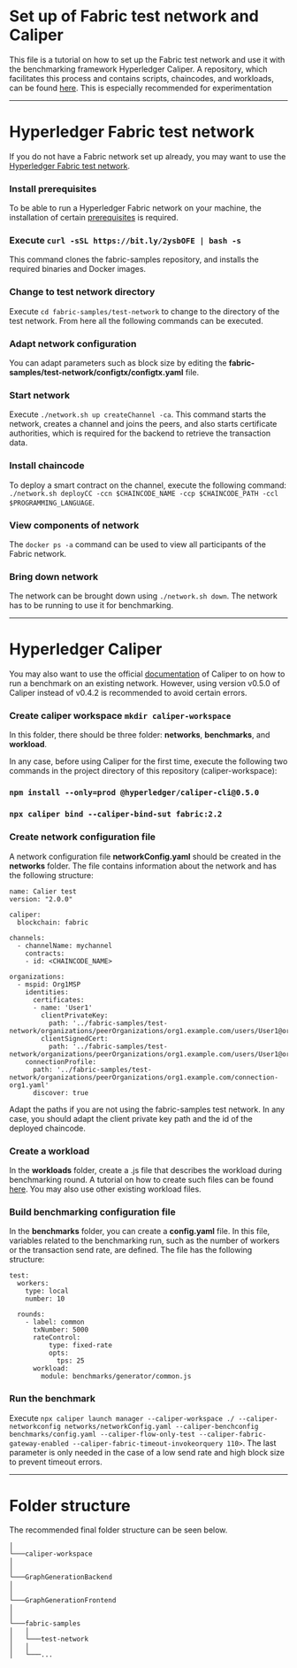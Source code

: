# Set up of Fabric test network and Caliper
This file is a tutorial on how to set up the Fabric test network and use it with the benchmarking framework Hyperledger Caliper.
A repository, which facilitates this process and contains scripts, chaincodes, and workloads, can be found [here](https://github.com/ninori9/caliper-workspace). This is especially recommended for experimentation

-----

# Hyperledger Fabric test network
If you do not have a Fabric network set up already, you may want to use the [Hyperledger Fabric test network](https://hyperledger-fabric.readthedocs.io/en/latest/test_network.html).

### Install prerequisites
To be able to run a Hyperledger Fabric network on your machine, the installation of certain [prerequisites](https://hyperledger-fabric.readthedocs.io/en/release-2.2/prereqs.html) is required.

### Execute `curl -sSL https://bit.ly/2ysbOFE | bash -s`
This command clones the fabric-samples repository, and installs the required binaries and Docker images.

### Change to test network directory
Execute `cd fabric-samples/test-network` to change to the directory of the test network. From here all the following commands can be executed.

### Adapt network configuration
You can adapt parameters such as block size by editing the <strong>fabric-samples/test-network/configtx/configtx.yaml</strong> file.

### Start network
Execute `./network.sh up createChannel -ca`. This command starts the network, creates a channel and joins the peers, and also starts certificate authorities, which is required for the backend to retrieve the transaction data.

### Install chaincode
To deploy a smart contract on the channel, execute the following command: `./network.sh deployCC -ccn $CHAINCODE_NAME -ccp $CHAINCODE_PATH -ccl $PROGRAMMING_LANGUAGE`.

### View components of network
The `docker ps -a` command can be used to view all participants of the Fabric network.

### Bring down network
The network can be brought down using `./network.sh down`. The network has to be running to use it for benchmarking.

-----

# Hyperledger Caliper
You may also want to use the official [documentation](https://hyperledger.github.io/caliper/v0.4.2/fabric-tutorial/tutorials-fabric-existing/) of Caliper to on how to run a benchmark on an existing network. However, using version v0.5.0 of Caliper instead of v0.4.2 is recommended to avoid certain errors.

### Create caliper workspace `mkdir caliper-workspace`
In this folder, there should be three folder: <strong>networks</strong>, <strong>benchmarks</strong>, and <strong>workload</strong>.


In any case, before using Caliper for the first time, execute the following two commands in the project directory of this repository (caliper-workspace):

### `npm install --only=prod @hyperledger/caliper-cli@0.5.0`

### `npx caliper bind --caliper-bind-sut fabric:2.2`

### Create network configuration file
A network configuration file <strong>networkConfig.yaml</strong> should be created in the <strong>networks</strong> folder. The file contains information about the network and has the following structure:

```
name: Calier test
version: "2.0.0"

caliper:
  blockchain: fabric

channels:
  - channelName: mychannel
    contracts:
    - id: <CHAINCODE_NAME> 

organizations:
  - mspid: Org1MSP
    identities:
      certificates:
      - name: 'User1'
        clientPrivateKey:
          path: '../fabric-samples/test-network/organizations/peerOrganizations/org1.example.com/users/User1@org1.example.com/msp/keystore/<PRIV_KEY_FILE_NAME_sk'
        clientSignedCert:
          path: '../fabric-samples/test-network/organizations/peerOrganizations/org1.example.com/users/User1@org1.example.com/msp/signcerts/cert.pem'
    connectionProfile:
      path: '../fabric-samples/test-network/organizations/peerOrganizations/org1.example.com/connection-org1.yaml'
      discover: true

```

Adapt the paths if you are not using the fabric-samples test network. In any case, you should adapt the client private key path and the id of the deployed chaincode.

### Create a workload
In the <strong>workloads</strong> folder, create a .js file that describes the workload during benchmarking round. A tutorial on how to create such files can be found [here](https://hyperledger.github.io/caliper/v0.4.2/fabric-tutorial/tutorials-fabric-existing/#step-3---build-a-test-workload-module). You may also use other existing workload files.

### Build benchmarking configuration file
In the <strong>benchmarks</strong> folder, you can create a <strong>config.yaml</strong> file. In this file, variables related to the benchmarking run, such as the number of workers or the transaction send rate, are defined. The file has the following structure:

```
test:
  workers:
    type: local
    number: 10

  rounds:
    - label: common
      txNumber: 5000
      rateControl:
          type: fixed-rate
          opts:
            tps: 25
      workload:
        module: benchmarks/generator/common.js
```

### Run the benchmark
Execute `npx caliper launch manager --caliper-workspace ./ --caliper-networkconfig networks/networkConfig.yaml --caliper-benchconfig benchmarks/config.yaml --caliper-flow-only-test --caliper-fabric-gateway-enabled --caliper-fabric-timeout-invokeorquery 110>`. The last parameter is only needed in the case of a low send rate and high block size to prevent timeout errors.

-----

# Folder structure
The recommended final folder structure can be seen below.
```    
│
└───caliper-workspace
│       
│   
└───GraphGenerationBackend
│       
│   
└───GraphGenerationFrontend
│       
│   
└───fabric-samples
│   │
│   └───test-network
│   │
│   └───...
```
